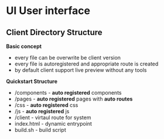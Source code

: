 # UI User interface

## Client Directory Structure

**Basic concept**

- every file can be overwrite be client version
- every file is autoregistered and appropriate route is created 
- by default client support live preview without any tools


**Quickstart Structure**

- /components -  **auto registered** components
- /pages  -  **auto registered**  pages with **auto routes**
- /css -  **auto registered** css
- /js - **auto registered** js
- /client - virtaul route for system
- index.html - dynamic entrypoint
- build.sh - build script


